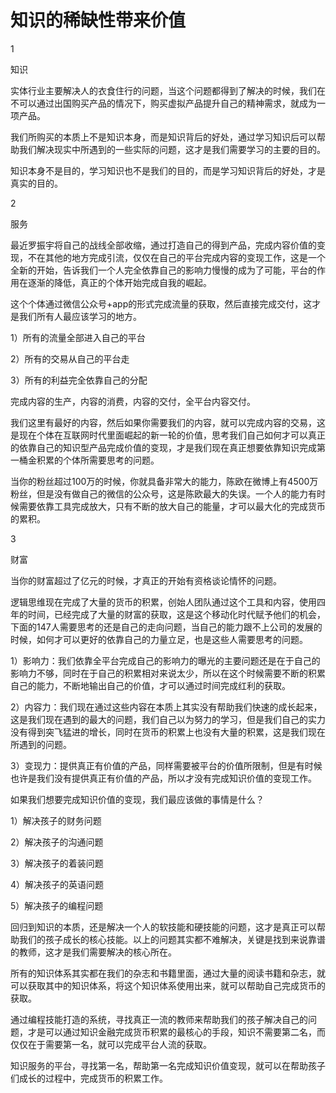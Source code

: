 # 知识的稀缺性带来价值



1

知识

实体行业主要解决人的衣食住行的问题，当这个问题都得到了解决的时候，我们在不可以通过出国购买产品的情况下，购买虚拟产品提升自己的精神需求，就成为一项产品。

我们所购买的本质上不是知识本身，而是知识背后的好处，通过学习知识后可以帮助我们解决现实中所遇到的一些实际的问题，这才是我们需要学习的主要的目的。

知识本身不是目的，学习知识也不是我们的目的，而是学习知识背后的好处，才是真实的目的。

2

服务

最近罗振宇将自己的战线全部收缩，通过打造自己的得到产品，完成内容价值的变现，不在其他的地方完成引流，仅仅在自己的平台完成内容的变现工作，这是一个全新的开始，告诉我们一个人完全依靠自己的影响力慢慢的成为了可能，平台的作用在逐渐的降低，真正的个体开始完成自我的崛起。

这个个体通过微信公众号+app的形式完成流量的获取，然后直接完成交付，这才是我们所有人最应该学习的地方。

1）所有的流量全部进入自己的平台

2）所有的交易从自己的平台走

3）所有的利益完全依靠自己的分配

完成内容的生产，内容的消费，内容的交付，全平台内容交付。

我们这里有最好的内容，然后如果你需要我们的内容，就可以完成内容的交易，这是现在个体在互联网时代里面崛起的新一轮的价值，思考我们自己如何才可以真正的依靠自己的知识型产品完成价值的变现，才是我们现在真正想要依靠知识完成第一桶金积累的个体所需要思考的问题。

当你的粉丝超过100万的时候，你就具备非常大的能力，陈欧在微博上有4500万粉丝，但是没有做自己的微信的公众号，这是陈欧最大的失误。一个人的能力有时候需要依靠工具完成放大，只有不断的放大自己的能量，才可以最大化的完成货币的累积。

3

财富

当你的财富超过了亿元的时候，才真正的开始有资格谈论情怀的问题。

逻辑思维现在完成了大量的货币的积累，创始人团队通过这个工具和内容，使用四年的时间，已经完成了大量的财富的获取，这是这个移动化时代赋予他们的机会，下面的147人需要思考的还是自己的走向问题，当自己的能力跟不上公司的发展的时候，如何才可以更好的依靠自己的力量立足，也是这些人需要思考的问题。

1）影响力：我们依靠全平台完成自己的影响力的曝光的主要问题还是在于自己的影响力不够，同时在于自己的积累相对来说太少，所以在这个时候需要不断的积累自己的能力，不断地输出自己的价值，才可以通过时间完成红利的获取。

2）内容力：我们现在通过这些内容在本质上其实没有帮助我们快速的成长起来，这是我们现在遇到的最大的问题，我们自己以为努力的学习，但是我们自己的实力没有得到突飞猛进的增长，同时在货币的积累上也没有大量的积累，这是我们现在所遇到的问题。

3）变现力：提供真正有价值的产品，同样需要被平台的价值所限制，但是有时候也许是我们没有提供真正有价值的产品，所以才没有完成知识价值的变现工作。

如果我们想要完成知识价值的变现，我们最应该做的事情是什么？

1）解决孩子的财务问题

2）解决孩子的沟通问题

3）解决孩子的着装问题

4）解决孩子的英语问题

5）解决孩子的编程问题

回归到知识的本质，还是解决一个人的软技能和硬技能的问题，这才是真正可以帮助我们的孩子成长的核心技能。以上的问题其实都不难解决，关键是找到来说靠谱的教师，这才是我们需要解决的核心所在。

所有的知识体系其实都在我们的杂志和书籍里面，通过大量的阅读书籍和杂志，就可以获取其中的知识体系，将这个知识体系使用出来，就可以帮助自己完成货币的获取。

通过编程技能打造的系统，寻找真正一流的教师来帮助我们的孩子解决自己的问题，才是可以通过知识金融完成货币积累的最核心的手段，知识不需要第二名，而仅仅在于需要第一名，就可以完成平台人流的获取。

知识服务的平台，寻找第一名，帮助第一名完成知识价值变现，就可以在帮助孩子们成长的过程中，完成货币的积累工作。
